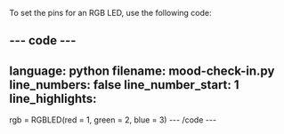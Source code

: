 To set the pins for an RGB LED, use the following code:

--- code ---
---
language: python
filename: mood-check-in.py
line_numbers: false
line_number_start: 1
line_highlights: 
---
rgb = RGBLED(red = 1, green = 2, blue = 3) 
--- /code ---